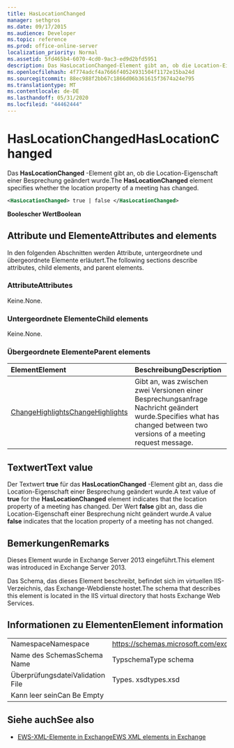```yaml
---
title: HasLocationChanged
manager: sethgros
ms.date: 09/17/2015
ms.audience: Developer
ms.topic: reference
ms.prod: office-online-server
localization_priority: Normal
ms.assetid: 5fd465b4-6070-4cd0-9ac3-ed9d2bfd5951
description: Das HasLocationChanged-Element gibt an, ob die Location-Eigenschaft einer Besprechung geändert wurde.
ms.openlocfilehash: 4f774adcf4a7666f40524931504f1172e15ba24d
ms.sourcegitcommit: 88ec988f2bb67c1866d06b361615f3674a24e795
ms.translationtype: MT
ms.contentlocale: de-DE
ms.lasthandoff: 05/31/2020
ms.locfileid: "44462444"
---
```

# <a name="haslocationchanged"></a><span data-ttu-id="f455a-103">HasLocationChanged</span><span class="sxs-lookup"><span data-stu-id="f455a-103">HasLocationChanged</span></span>

<span data-ttu-id="f455a-104">Das **HasLocationChanged** -Element gibt an, ob die Location-Eigenschaft einer Besprechung geändert wurde.</span><span class="sxs-lookup"><span data-stu-id="f455a-104">The **HasLocationChanged** element specifies whether the location property of a meeting has changed.</span></span> 
  
```XML
<HasLocationChanged> true | false </HasLocationChanged>
```

 <span data-ttu-id="f455a-105">**Boolescher Wert**</span><span class="sxs-lookup"><span data-stu-id="f455a-105">**Boolean**</span></span>
## <a name="attributes-and-elements"></a><span data-ttu-id="f455a-106">Attribute und Elemente</span><span class="sxs-lookup"><span data-stu-id="f455a-106">Attributes and elements</span></span>

<span data-ttu-id="f455a-107">In den folgenden Abschnitten werden Attribute, untergeordnete und übergeordnete Elemente erläutert.</span><span class="sxs-lookup"><span data-stu-id="f455a-107">The following sections describe attributes, child elements, and parent elements.</span></span>
  
### <a name="attributes"></a><span data-ttu-id="f455a-108">Attribute</span><span class="sxs-lookup"><span data-stu-id="f455a-108">Attributes</span></span>

<span data-ttu-id="f455a-109">Keine.</span><span class="sxs-lookup"><span data-stu-id="f455a-109">None.</span></span>
  
### <a name="child-elements"></a><span data-ttu-id="f455a-110">Untergeordnete Elemente</span><span class="sxs-lookup"><span data-stu-id="f455a-110">Child elements</span></span>

<span data-ttu-id="f455a-111">Keine.</span><span class="sxs-lookup"><span data-stu-id="f455a-111">None.</span></span>
  
### <a name="parent-elements"></a><span data-ttu-id="f455a-112">Übergeordnete Elemente</span><span class="sxs-lookup"><span data-stu-id="f455a-112">Parent elements</span></span>

|<span data-ttu-id="f455a-113">**Element**</span><span class="sxs-lookup"><span data-stu-id="f455a-113">**Element**</span></span>|<span data-ttu-id="f455a-114">**Beschreibung**</span><span class="sxs-lookup"><span data-stu-id="f455a-114">**Description**</span></span>|
|:-----|:-----|
|[<span data-ttu-id="f455a-115">ChangeHighlights</span><span class="sxs-lookup"><span data-stu-id="f455a-115">ChangeHighlights</span></span>](changehighlights.md) <br/> |<span data-ttu-id="f455a-116">Gibt an, was zwischen zwei Versionen einer Besprechungsanfrage Nachricht geändert wurde.</span><span class="sxs-lookup"><span data-stu-id="f455a-116">Specifies what has changed between two versions of a meeting request message.</span></span>  <br/> |
   
## <a name="text-value"></a><span data-ttu-id="f455a-117">Textwert</span><span class="sxs-lookup"><span data-stu-id="f455a-117">Text value</span></span>

<span data-ttu-id="f455a-118">Der Textwert **true** für das **HasLocationChanged** -Element gibt an, dass die Location-Eigenschaft einer Besprechung geändert wurde.</span><span class="sxs-lookup"><span data-stu-id="f455a-118">A text value of **true** for the **HasLocationChanged** element indicates that the location property of a meeting has changed.</span></span> <span data-ttu-id="f455a-119">Der Wert **false** gibt an, dass die Location-Eigenschaft einer Besprechung nicht geändert wurde.</span><span class="sxs-lookup"><span data-stu-id="f455a-119">A value **false** indicates that the location property of a meeting has not changed.</span></span> 
  
## <a name="remarks"></a><span data-ttu-id="f455a-120">Bemerkungen</span><span class="sxs-lookup"><span data-stu-id="f455a-120">Remarks</span></span>

<span data-ttu-id="f455a-121">Dieses Element wurde in Exchange Server 2013 eingeführt.</span><span class="sxs-lookup"><span data-stu-id="f455a-121">This element was introduced in Exchange Server 2013.</span></span>
  
<span data-ttu-id="f455a-122">Das Schema, das dieses Element beschreibt, befindet sich im virtuellen IIS-Verzeichnis, das Exchange-Webdienste hostet.</span><span class="sxs-lookup"><span data-stu-id="f455a-122">The schema that describes this element is located in the IIS virtual directory that hosts Exchange Web Services.</span></span>
  
## <a name="element-information"></a><span data-ttu-id="f455a-123">Informationen zu Elementen</span><span class="sxs-lookup"><span data-stu-id="f455a-123">Element information</span></span>

|||
|:-----|:-----|
|<span data-ttu-id="f455a-124">Namespace</span><span class="sxs-lookup"><span data-stu-id="f455a-124">Namespace</span></span>  <br/> |https://schemas.microsoft.com/exchange/services/2006/types  <br/> |
|<span data-ttu-id="f455a-125">Name des Schemas</span><span class="sxs-lookup"><span data-stu-id="f455a-125">Schema Name</span></span>  <br/> |<span data-ttu-id="f455a-126">Typschema</span><span class="sxs-lookup"><span data-stu-id="f455a-126">Type schema</span></span>  <br/> |
|<span data-ttu-id="f455a-127">Überprüfungsdatei</span><span class="sxs-lookup"><span data-stu-id="f455a-127">Validation File</span></span>  <br/> |<span data-ttu-id="f455a-128">Types. xsd</span><span class="sxs-lookup"><span data-stu-id="f455a-128">types.xsd</span></span>  <br/> |
|<span data-ttu-id="f455a-129">Kann leer sein</span><span class="sxs-lookup"><span data-stu-id="f455a-129">Can Be Empty</span></span>  <br/> ||
   
## <a name="see-also"></a><span data-ttu-id="f455a-130">Siehe auch</span><span class="sxs-lookup"><span data-stu-id="f455a-130">See also</span></span>



- [<span data-ttu-id="f455a-131">EWS-XML-Elemente in Exchange</span><span class="sxs-lookup"><span data-stu-id="f455a-131">EWS XML elements in Exchange</span></span>](ews-xml-elements-in-exchange.md)

